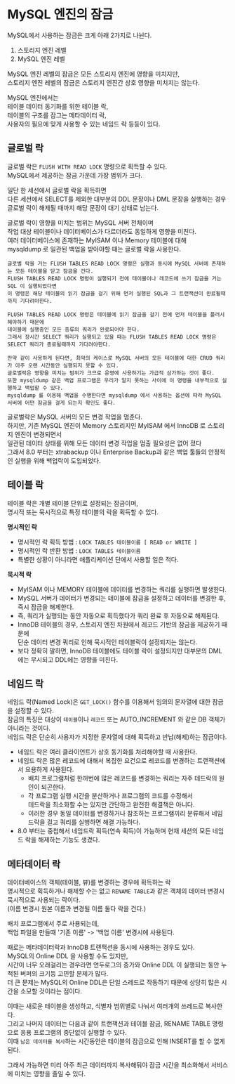 # MySQL 엔진의 잠금

MySQL에서 사용하는 잠금은 크게 아래 2가지로 나뉜다.   
   
1. 스토리지 엔진 레벨   
2. MySQL 엔진 레벨  

MySQL 엔진 레벨의 잠금은 모든 스토리지 엔진에 영향을 미치지만,  
스토리지 엔진 레벨의 잠금은 스토리지 엔진간 상호 영향을 미치지는 않는다.  
  
MySQL 엔진에서는   
테이블 데이터 동기화를 위한 테이블 락,    
테이블의 구조를 잠그는 메타데이터 락,  
사용자의 필요에 맞게 사용할 수 있는 네임드 락 등등이 있다.    

## 글로벌 락 

글로벌 락은 `FLUSH WITH READ LOCK` 명령으로 획득할 수 있다.        
MySQL에서 제공하는 잠금 가운데 가장 범위가 크다.     

일단 한 세션에서 글로벌 락을 획득하면  
다른 세션에서 SELECT를 제외한 대부분의 DDL 문장이나 DML 문장을 실행하는 경우    
글로벌 락이 해제될 때까지 해당 문장이 대기 상태로 남는다.    
    
글로벌 락이 영향을 미치는 범위는 MySQL 서버 전체이며        
작업 대상 테이블이나 데이터베이스가 다르더라도 동일하게 영향을 미친다.       
여러 데이터베이스에 존재하는 MyISAM 이나 Memory 테이블에 대해       
mysqldump 로 일관된 백업을 받아야할 때는 글로벌 락을 사용한다.     

```
글로벌 락을 거는 FLUSH TABLES READ LOCK 명령은 실행과 동시에 MySQL 서버에 존재하는 모든 테이블을 닫고 잠금을 건다.  
FLUSH TABLES READ LOCK 명령이 실행되기 전에 테이블이나 레코드에 쓰기 잠금을 거는 SQL 이 실행되었다면  
이 명령은 해당 테이블의 읽기 잠금을 걸기 위해 먼저 실행된 SQL과 그 트랜잭션이 완료될때까지 기다려야한다.  

FLUSH TABLES READ LOCK 명령은 테이블에 읽기 잠금을 걸기 전에 먼저 테이블을 플러시 해야하기 때문에  
테이블에 실행중인 모든 종류의 쿼리가 완료되어야 한다.   
그래서 장시간 SELECT 쿼리가 실행되고 있을 때는 FLUSH TABLES READ LOCK 명령은 SELECT 쿼리가 종료될때까지 기다려야한다.     
  
만약 같이 사용하게 된다면, 최악의 케이스로 MySQL 서버의 모든 테이블에 대한 CRUD 쿼리가 아주 오랜 시간동안 실행되지 못할 수 있다.     
글로벌락은 영향을 미치는 범위가 크므로 운영에 사용하기는 가급적 삼가하는 것이 좋다.     
또한 mysqldump 같은 백업 프로그램은 우리가 알지 못하는 사이에 이 명령을 내부적으로 실행하고 백업할 수 있다.     
mysqldump 를 이용해 백업을 수행한다면 mysqldump 에서 사용하는 옵션에 따라 MySQL 서버에 어떤 잠금을 걸게 되는지 확인도 좋다.  
```
  
글로벌락은 MySQL 서버의 모든 변경 작업을 멈춘다.      
하지만, 기존 MySQL 엔진이 Memory 스토리지인 MyISAM 에서 InnoDB 로 스토리지 엔진이 변경되면서   
일관된 데이터 상태를 위해 모든 데이터 변경 작업을 멈출 필요성은 없어 졌다     
그래서 8.0 부터는 xtrabackup 이나 Enterprise Backup과 같은 백업 툴들의 안정적인 실행을 위해 백업락이 도입되었다.   
 
## 테이블 락   
테이블 락은 개별 테이블 단위로 설정되는 잠금이며,          
명시적 또는 묵시적으로 특정 테이블의 락을 획득할 수 있다.       

**명시적인 락**   
* 명시적인 락 획득 방법 : `LOCK TABLES 테이블이름 [ READ or WRITE ]` 
* 명시적인 락 반환 방법 : `LOCK TABLES 테이블이름`
* 특별한 상황이 아니라면 애플리케이션 단에서 사용할 일은 적다.  

**묵시적 락**  
* MyISAM 이나 MEMORY 테이블에 데이터를 변경하는 쿼리를 실행하면 발생한다.   
* MySQL 서버가 데이터가 변경되는 테이블에 잠금을 설정하고 데이터를 변경한 후, 즉시 잠금을 해제한다.   
* 즉, 쿼리가 실행되는 동안 자동으로 획득했다가 쿼리 완료 후 자동으로 해제된다.   
* InnoDB 테이블의 경우, 스토리지 엔진 차원에서 레코드 기반의 잠금을 제공하기 때문에     
  단순 데이터 변경 쿼리로 인해 묵시적인 테이블락이 설정되지는 않는다.     
* 보다 정확히 말하면, InnoDB 테이블에도 테이블 락이 설정되지만 대부분의 DML 에는 무시되고 DDL에는 영향을 미친다.  

## 네임드 락 
 
네임드 락(Named Lock)은 `GET_LOCK()` 함수를 이용해서 임의의 문자열에 대한 잠금을 설정할 수 있다.   
잠금의 특징은 대상이 `테이블`이나 `레코드` 또는 AUTO_INCREMENT 와 같은 DB 객체가 아니라는 것이다.   
네임드 락은 단순히 사용자가 지정한 문자열에 대해 획득하고 반납(해제)하는 잠금이다.   
 
* 네임드 락은 여러 클라이언트가 상호 동기화를 처리해야할 때 사용한다.    
* 네임드 락은 많은 레코드에 대해서 복잡한 요건으로 레코드를 변경하는 트랜잭션에서 요용하게 사용된다.    
    * 배치 프로그램처럼 한꺼번에 많은 레코드를 변경하는 쿼리는 자주 데드락의 원인이 되곤한다.     
    * 각 프로그램 실행 시간을 분산하거나 프로그램의 코드를 수정해서   
      데드락을 최소화할 수는 있지만 간단하고 완전한 해결책은 아니다.       
    * 이러한 경우 동일 데이터를 변경하거나 참조하는 프로그램끼리 분류해서 네임드락을 걸고 쿼리를 실행하면 해결 가능하다.      
* 8.0 부터는 중첩해서 네임드락 획득(연속 획득)이 가능하며 현재 세션의 모든 네임드 락을 해제하는 기능도 생겼다.    

## 메타데이터 락 
 
데이터베이스의 객체(테이블, 뷰)를 변경하는 경우에 획득하는 락   
명시적으로 획득하거나 해제할 수는 없고 `RENAME TABLE`과 같은 객체의 데이터 변경시 묵시적으로 사용되는 락이다.     
(이름 변경시 원본 이름과 변경될 이름 둘다 락을 건다.)      
     
배치 프로그램에서 주로 사용되는데,         
백업 파일을 만들때 '기존 이름' -> '백업 이름' 변경시에 사용된다.     
    
때로는 메타데이터락과 InnoDB 트랜잭션을 동시에 사용하는 경우도 있다.          
MySQL의 Online DDL 을 사용할 수도 있지만,       
시간이 너무 오래걸리는 경우라면 언두로그의 증가와 Online DDL 이 실행되는 동안 누적된 버퍼의 크기등 고민할 문제가 많다.      
더 큰 문제는 MySQL의 Online DDL은 단일 스레드로 작동하기 때문에 상당히 많은 시간을 소모할 것이라는 점이다.       
 
이때는 새로운 테이블을 생성하고, 식별자 범위별로 나눠서 여러개의 쓰레드로 복사한다.     
그리고 나머지 데이터는 다음과 같이 트랜잭션과 테이블 잠금, RENAME TABLE 명령으로 응용 프로그램의 중단없이 실행할 수 있다.    
이때 `남은 데이터를 복사`하는 시간동안은 테이블의 잠금으로 인해 INSERT를 할 수 없게 된다.    
  
그래서 가능하면 미리 아주 최근 데이터까지 복사해둬야 잠금 시간을 최소화해서 서비스에 미치는 영향을 줄일 수 있다.   


